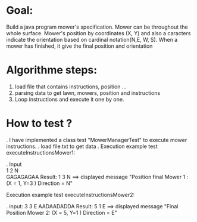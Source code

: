 
# Goal:
Build a java program mower's specification.
Mower can be throughout the whole surface.
Mower's position by coordinates (X, Y) and also a caracters indicate the orientation based on cardinal notation(N,E, W, S).
When a mower has finished, it give the final position and orientation

# Algorithme steps:
1. load file that contains instructions, position ...
2. parsing data to get lawn, mowers, position and instructions
3. Loop instructions and execute it one by one.
# How to test ?
. I have implemented a class test "MowerManagerTest" to execute mower instructions.
. load file.txt to get data
. Execution example test executeInstructionsMower1:

. Input         
1 2 N     
GAGAGAGAA
Result: 1 3 N ==> displayed message "Position final Mower 1 : (X = 1, Y=3 ) Direction = N"

Execution example test executeInstructionsMower2:

. input:
3 3 E
AADAADADDA
Result: 5 1 E ==> displayed message "Final Position Mower 2: (X = 5, Y=1 ) Direction = E"





